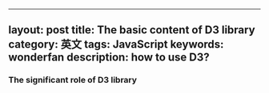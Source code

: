
---
layout: post
title: The basic content of D3 library
category: 英文
tags: JavaScript
keywords: wonderfan
description: how to use D3?
---


### The significant role of D3 library

